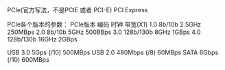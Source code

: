 
PCIe(官方写法，不是PCIE 或者 PCI-E)
PCI Express

PCIe各个版本的参数：
PCIe版本 编码            时钟     带宽(X1)
1.0     8b/10b        2.5GHz    250MBps
2.0     8b/10b          5GHz    500BBps
3.0     128b/130b       8GHz      1GBps
4.0     128b/130b      16GHz      2GBps

USB  3.0   5Gps    (/10)    500MBps
USB  2.0 480Mbps   (/8)      60MBps
SATA       6Gbps   (/10)    600MBps

